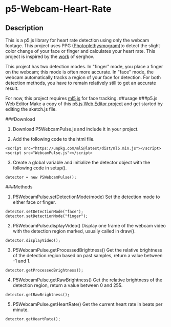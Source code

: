 # p5-Webcam-Heart-Rate
## Description
This is a p5.js library for heart rate detection using only the webcam footage. This project uses PPG ([Photoplethysmogram](https://en.wikipedia.org/wiki/Photoplethysmogram))to detect the slight color change of your face or finger and calculates your heart rate. This project is inspired by the [work](https://github.com/serghov/heartRate) of serghov.

This project has two detection modes. In "finger" mode, you place a finger on the webcam; this mode is often more accurate. In "face" mode, the webcam automatically tracks a region of your face for detection. For both detection methods, you have to remain relatively still to get an accurate result.

For now, this project requires [ml5.js](https://ml5js.org/) for face tracking.
##usage
###p5.js Web Editor
Make a copy of this [p5.js Web Editor project](https://editor.p5js.org/zl4140/sketches/ifz1L5W1M) and get started by editing the sketch.js file.

###Download
1. Download P5WebcamPulse.js and include it in your project.

2. Add the following code to the html file.
```
<script src="https://unpkg.com/ml5@latest/dist/ml5.min.js"></script>
<script src="WebcamPulse.js"></script>
```
3. Create a global variable and initialize the detector object with the following code in setup().
```
detector = new P5WebcamPulse();
```
###Methods
1. P5WebcamPulse.setDetectionMode(mode)
Set the detection mode to either face or finger.
```
detector.setDetectionMode("face");
detector.setDetectionMode("finger");
```

2. P5WebcamPulse.displayVideo()
Display one frame of the webcam video with the detection region marked, usually called in draw().
```
detector.displayVideo();
```
3. P5WebcamPulse.getProcessedBrightness()
Get the relative brightness of the detection region based on past samples, return a value between -1 and 1.
```
detector.getProcessedBrightness();
```

4. P5WebcamPulse.getRawBrightness()
Get the relative brightness of the detection region, return a value between 0 and 255.
```
detector.getRawBrightness();
```
5. P5WebcamPulse.getHeartRate()
Get the current heart rate in beats per minute.
```
detector.getHeartRate();
```
